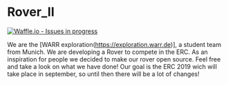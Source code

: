 # Rover_II

[![Waffle.io - Issues in progress](https://badge.waffle.io/WARRExploration/Rover_II.png?label=in%20progress&title=In%20Progress)](http://waffle.io/WARRExploration/Rover_II)

We are the [WARR exploration(https://exploration.warr.de)], a student team from Munich. We are developing a Rover to compete in the ERC. As an inspiration for people we decided to make our rover open source. Feel free and take a look on what we have done! Our goal is the ERC 2019 wich will take place in september, so until then there will be a lot of changes!
